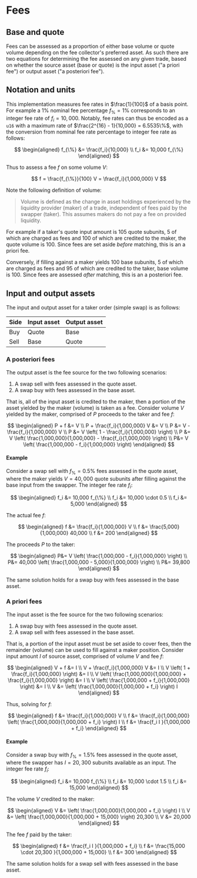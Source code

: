# Fees

## Base and quote

Fees can be assessed as a proportion of either base volume or quote volume
depending on the fee collector's preferred asset. As such there are two
equations for determining the fee assessed on any given trade, based on whether
the source asset (base or quote) is the input asset ("a priori fee") or output
asset ("a posteriori fee").

## Notation and units

This implementation measures fee rates in $\frac{1}{100}$ of a basis point. For
example a $1\%$ nominal fee percentage $f_{\%} = 1\%$ corresponds to an integer
fee rate of $f_i = 10,000$. Notably, fee rates can thus be encoded as a `u16`
with a maximum rate of $\frac{2^{16} - 1}{10,000} = 6.5535\%$, with the
conversion from nominal fee rate percentage to integer fee rate as follows:

$$
\begin{aligned}
f_{\%} &= \frac{f_i}{10,000} \\
f_i &= 10,000 f_{\%}
\end{aligned}
$$

Thus to assess a fee $f$ on some volume $V$:

$$
f = \frac{f_{\%}}{100} V = \frac{f_i}{1,000,000} V
$$

Note the following definition of volume:

> Volume is defined as the change in asset holdings experienced by the liquidity
> provider (maker) of a trade, independent of fees paid by the swapper (taker).
> This assumes makers do not pay a fee on provided liquidity.

For example if a taker's quote input amount is 105 quote subunits, 5 of which
are charged as fees and 100 of which are credited to the maker, the quote volume
is 100. Since fees are set aside *before* matching, this is an a priori fee.

Conversely, if filling against a maker yields 100 base subunits, 5 of which are
charged as fees and 95 of which are credited to the taker, base volume is 100.
Since fees are assessed *after* matching, this is an a posteriori fee.

## Input and output assets

The input and output asset for a taker order (simple swap) is as follows:

| Side | Input asset | Output asset |
| ---- | ----------- | ------------ |
| Buy  | Quote       | Base         |
| Sell | Base        | Quote        |

### A posteriori fees

The output asset is the fee source for the two following scenarios:

1. A swap sell with fees assessed in the quote asset.
1. A swap buy with fees assessed in the base asset.

That is, all of the input asset is credited to the maker, then a portion of the
asset yielded by the maker (volume) is taken as a fee. Consider volume $V$
yielded by the maker, comprised of $P$ proceeds to the taker and fee $f$:

$$
\begin{aligned}
P + f &= V \\
P + \frac{f_i}{1,000,000} V &= V \\
P &= V - \frac{f_i}{1,000,000} V \\
P &= V \left( 1 - \frac{f_i}{1,000,000} \right) \\
P &= V \left( \frac{1,000,000}{1,000,000} - \frac{f_i}{1,000,000} \right) \\
P&= V \left( \frac{1,000,000 - f_i}{1,000,000} \right)
\end{aligned}
$$

#### Example

Consider a swap sell with $f_{\%} = 0.5\%$ fees assessed in the quote asset,
where the maker yields $V = 40,000$ quote subunits after filling against the
base input from the swapper. The integer fee rate $f_i$:

$$
\begin{aligned}
f_i &= 10,000 f_{\%} \\
f_i &= 10,000 \cdot 0.5 \\
f_i &= 5,000
\end{aligned}
$$

The actual fee $f$:

$$
\begin{aligned}
f &= \frac{f_i}{1,000,000} V \\
f &= \frac{5,000}{1,000,000} 40,000 \\
f &= 200
\end{aligned}
$$

The proceeds $P$ to the taker:

$$
\begin{aligned}
P&= V \left( \frac{1,000,000 - f_i}{1,000,000} \right) \\
P&= 40,000 \left( \frac{1,000,000 - 5,000}{1,000,000} \right) \\
P&= 39,800
\end{aligned}
$$

The same solution holds for a swap buy with fees assessed in the base asset.

### A priori fees

The input asset is the fee source for the two following scenarios:

1. A swap buy with fees assessed in the quote asset.
1. A swap sell with fees assessed in the base asset.

That is, a portion of the input asset must be set aside to cover fees, then the
remainder (volume) can be used to fill against a maker position. Consider input
amount $I$ of source asset, comprised of volume $V$ and fee $f$:

$$
\begin{aligned}
V + f &= I \\
V + \frac{f_i}{1,000,000} V &= I \\
V \left( 1 + \frac{f_i}{1,000,000} \right) &= I \\
V \left( \frac{1,000,000}{1,000,000} + \frac{f_i}{1,000,000} \right) &= I \\
V \left( \frac{1,000,000 + f_i}{1,000,000} \right) &= I \\
V &= \left( \frac{1,000,000}{1,000,000 + f_i} \right) I
\end{aligned}
$$

Thus, solving for $f$:

$$
\begin{aligned}
f &= \frac{f_i}{1,000,000} V  \\
f &= \frac{f_i}{1,000,000} \left( \frac{1,000,000}{1,000,000 + f_i} \right) I \\
f &= \frac{f_i I }{1,000,000 + f_i}
\end{aligned}
$$

#### Example

Consider a swap buy with $f_{\%} = 1.5\%$ fees assessed in the quote asset,
where the swapper has $I = 20,300$ subunits available as an input.
The integer fee rate $f_i$:

$$
\begin{aligned}
f_i &= 10,000 f_{\%} \\
f_i &= 10,000 \cdot 1.5 \\
f_i &= 15,000
\end{aligned}
$$

The volume $V$ credited to the maker:

$$
\begin{aligned}
V &= \left( \frac{1,000,000}{1,000,000 + f_i} \right) I \\
V &= \left( \frac{1,000,000}{1,000,000 + 15,000} \right) 20,300 \\
V &= 20,000
\end{aligned}
$$

The fee $f$ paid by the taker:

$$
\begin{aligned}
f &= \frac{f_i I }{1,000,000 + f_i} \\
f &= \frac{15,000 \cdot 20,300 }{1,000,000 + 15,000} \\
f &= 300
\end{aligned}
$$

The same solution holds for a swap sell with fees assessed in the base asset.
